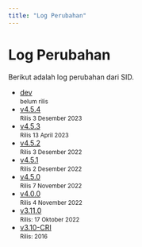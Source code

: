 ```yaml
---
title: "Log Perubahan"
---
```


# Log Perubahan
Berikut adalah log perubahan dari SID.

- [dev](/changelog/dev)<br>
  <small>belum rilis</small>
- [v4.5.4](/changelog/454)<br>
  <small>Rilis 3 Desember 2023</small>
- [v4.5.3](/changelog/453)<br>
  <small>Rilis 13 April 2023</small>
- [v4.5.2](/changelog/452)<br>
  <small>Rilis 3 Desember 2022</small>
- [v4.5.1](/changelog/451)<br>
  <small>Rilis 2 Desember 2022</small>
- [v4.5.0](/changelog/450)<br>
  <small>Rilis 7 November 2022</small>
- [v4.0.0](/changelog/4-0-0)<br>
  <small>Rilis 4 November 2022</small>
- [v3.11.0](/changelog/3-11-0)<br>
  <small>Rilis: 17 Oktober 2022</small>
- [v3.10-CRI](/changelog/3-10-cri)<br>
  <small>Rilis: 2016</small>
